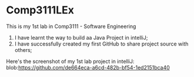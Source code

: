 # Comp3111LEx
This is my 1st lab in Comp3111 - Software Engineering

  1. I have learnt the way to build aa Java Project in intelliJ;
  2. I have successfully created my first GitHub to share project source with others;

Here's the screenshot of my 1st lab project in intelliJ:
blob:https://github.com/de664eca-a6cd-482b-bf54-1ed2151bca40


